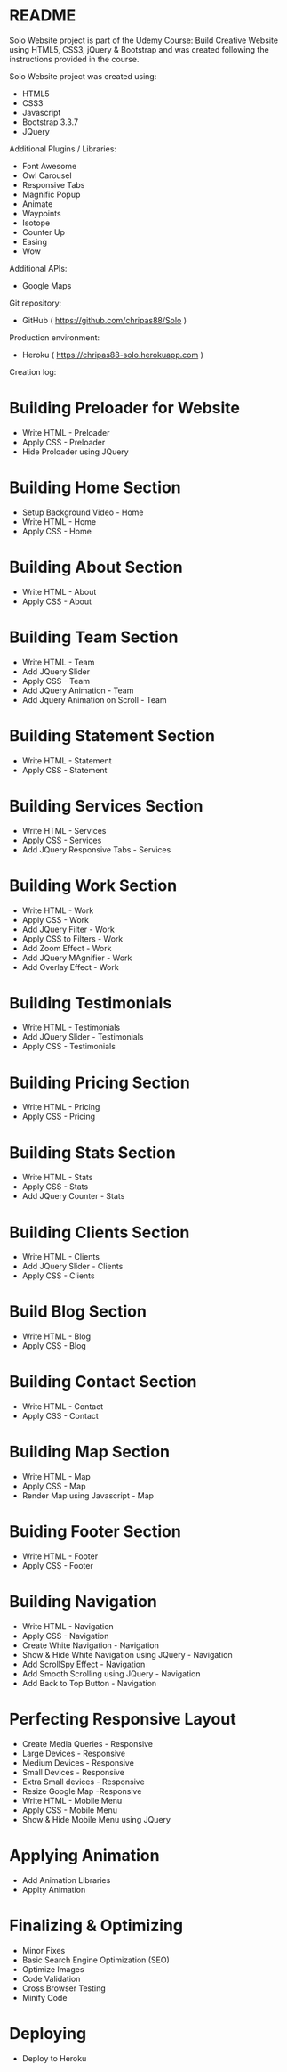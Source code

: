 # README

Solo Website project is part of the Udemy Course: Build Creative Website using HTML5, CSS3, jQuery & Bootstrap
and was created following the instructions provided in the course.

Solo Website project was created using:

* HTML5
* CSS3
* Javascript
* Bootstrap 3.3.7
* JQuery

Additional Plugins / Libraries:

* Font Awesome
* Owl Carousel
* Responsive Tabs
* Magnific Popup
* Animate
* Waypoints
* Isotope
* Counter Up
* Easing
* Wow

Additional APIs:

* Google Maps

Git repository:

* GitHub ( https://github.com/chripas88/Solo )

Production environment:

* Heroku ( https://chripas88-solo.herokuapp.com )

Creation log:

# Building Preloader for Website

* Write HTML - Preloader
* Apply CSS - Preloader
* Hide Proloader using JQuery

# Building Home Section

* Setup Background Video - Home
* Write HTML - Home
* Apply CSS - Home

# Building About Section

* Write HTML - About
* Apply CSS - About

# Building Team Section

* Write HTML - Team
* Add JQuery Slider
* Apply CSS - Team
* Add JQuery Animation - Team
* Add Jquery Animation on Scroll - Team

# Building Statement Section

* Write HTML - Statement
* Apply CSS - Statement

# Building Services Section

* Write HTML - Services
* Apply CSS - Services
* Add JQuery Responsive Tabs - Services

# Building Work Section

* Write HTML - Work
* Apply CSS - Work
* Add JQuery Filter - Work
* Apply CSS to Filters - Work
* Add Zoom Effect - Work
* Add JQuery MAgnifier - Work
* Add Overlay Effect - Work

# Building Testimonials

* Write HTML - Testimonials
* Add JQuery Slider - Testimonials
* Apply CSS - Testimonials

# Building Pricing Section

* Write HTML - Pricing
* Apply CSS - Pricing

# Building Stats Section

* Write HTML - Stats
* Apply CSS - Stats
* Add JQuery Counter - Stats

# Building Clients Section

* Write HTML - Clients
* Add JQuery Slider - Clients
* Apply CSS - Clients

# Build Blog Section

* Write HTML - Blog
* Apply CSS - Blog

# Building Contact Section

* Write HTML - Contact
* Apply CSS - Contact

# Building Map Section

* Write HTML - Map
* Apply CSS - Map
* Render Map using Javascript - Map

# Buiding Footer Section

* Write HTML - Footer
* Apply CSS - Footer

# Building Navigation

* Write HTML - Navigation
* Apply CSS - Navigation
* Create White Navigation - Navigation
* Show & Hide White Navigation using JQuery - Navigation
* Add ScrollSpy Effect - Navigation
* Add Smooth Scrolling using JQuery - Navigation
* Add Back to Top Button - Navigation

# Perfecting Responsive Layout

* Create Media Queries - Responsive
* Large Devices - Responsive
* Medium Devices - Responsive
* Small Devices - Responsive
* Extra Small devices - Responsive
* Resize Google Map -Responsive
* Write HTML - Mobile Menu
* Apply CSS - Mobile Menu
* Show & Hide Mobile Menu using JQuery

# Applying Animation

* Add Animation Libraries
* Applty Animation

# Finalizing & Optimizing

* Minor Fixes
* Basic Search Engine Optimization (SEO)
* Optimize Images
* Code Validation
* Cross Browser Testing
* Minify Code

# Deploying

* Deploy to Heroku